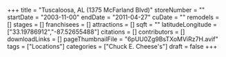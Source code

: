 +++
title = "Tuscaloosa, AL (1375 McFarland Blvd)"
storeNumber = ""
startDate = "2003-11-00"
endDate = "2011-04-27"
cuDate = ""
remodels = []
stages = []
franchisees = []
attractions = []
sqft = ""
latitudeLongitude = ["33.19786912","-87.52655488"]
citations = []
contributors = []
downloadLinks = []
pageThumbnailFile = "6pUU0Zg9BsTXoMViRz7H.avif"
tags = ["Locations"]
categories = ["Chuck E. Cheese's"]
draft = false
+++
